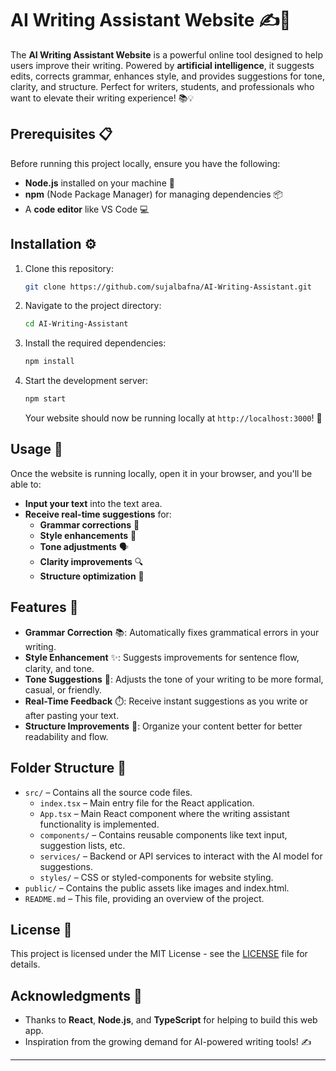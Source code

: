 # AI Writing Assistant Website ✍️🤖

The **AI Writing Assistant Website** is a powerful online tool designed to help users improve their writing. Powered by **artificial intelligence**, it suggests edits, corrects grammar, enhances style, and provides suggestions for tone, clarity, and structure. Perfect for writers, students, and professionals who want to elevate their writing experience! 📚💡

## Prerequisites 📋

Before running this project locally, ensure you have the following:

- **Node.js** installed on your machine 🌱
- **npm** (Node Package Manager) for managing dependencies 📦
- A **code editor** like VS Code 💻

## Installation ⚙️

1. Clone this repository:

   ```bash
   git clone https://github.com/sujalbafna/AI-Writing-Assistant.git
   ```

2. Navigate to the project directory:

   ```bash
   cd AI-Writing-Assistant
   ```

3. Install the required dependencies:

   ```bash
   npm install
   ```

4. Start the development server:

   ```bash
   npm start
   ```

   Your website should now be running locally at `http://localhost:3000`! 🎉

## Usage 🚀

Once the website is running locally, open it in your browser, and you'll be able to:

- **Input your text** into the text area.
- **Receive real-time suggestions** for:
  - **Grammar corrections** 📝
  - **Style enhancements** 🎨
  - **Tone adjustments** 🗣️
  - **Clarity improvements** 🔍
  - **Structure optimization** 🧩

## Features 🚀

- **Grammar Correction** 📚: Automatically fixes grammatical errors in your writing.
- **Style Enhancement** ✨: Suggests improvements for sentence flow, clarity, and tone.
- **Tone Suggestions** 🧠: Adjusts the tone of your writing to be more formal, casual, or friendly.
- **Real-Time Feedback** ⏱️: Receive instant suggestions as you write or after pasting your text.
- **Structure Improvements** 🔧: Organize your content better for better readability and flow.

## Folder Structure 📂

- `src/` – Contains all the source code files.
  - `index.tsx` – Main entry file for the React application.
  - `App.tsx` – Main React component where the writing assistant functionality is implemented.
  - `components/` – Contains reusable components like text input, suggestion lists, etc.
  - `services/` – Backend or API services to interact with the AI model for suggestions.
  - `styles/` – CSS or styled-components for website styling.
- `public/` – Contains the public assets like images and index.html.
- `README.md` – This file, providing an overview of the project.

## License 📝

This project is licensed under the MIT License - see the [LICENSE](LICENSE) file for details.

## Acknowledgments 🙏

- Thanks to **React**, **Node.js**, and **TypeScript** for helping to build this web app.
- Inspiration from the growing demand for AI-powered writing tools! ✍️

---
